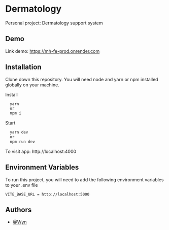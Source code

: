 ﻿# Dermatology

Personal project: Dermatology support system

## Demo

Link demo: https://mh-fe-prod.onrender.com

## Installation

Clone down this repository. You will need node and yarn or npm installed globally on your machine.

Install

```bash
  yarn
  or
  npm i
```

Start

```bash
  yarn dev
  or
  npm run dev
```

To visit app: http://localhost:4000

## Environment Variables

To run this project, you will need to add the following environment variables to your .env file

`VITE_BASE_URL = http://localhost:5000`

## Authors

- [@Wyn](https://github.com/tranthang0546555)
